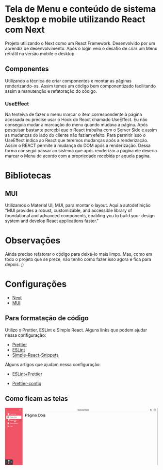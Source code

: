 # Tela de Menu e conteúdo de sistema Desktop e mobile utilizando React com Next

Projeto utilizando o Next como um React Framework. Desenvolvido por um aprendiz de desenvolvimento.
Após o login veio o desafio de criar um Menu retrátil na versão mobile e desktop.

## Componentes

Utilizando a técnica de criar componentes e montar as páginas renderizando-os. Assim temos um código bem componentizado facilitando assim a manutenção e refatoração do código.

### UseEffect

Na tenteiva de fazer o menu marcar o item correspondente à página acessada eu precise usar o Hook do React chamado UseEffect. Eu não conseguia mudar a marcação do menu quando mudava a página. Após pesquisar bastante percebi que o React trabalha com o Server Side e assim as mudanças do lado do cliente não faziam efeito. Para permitir isso o UseEffect indica ao React que teremos mudanças após a renderização. Assim o REACT permite a mudança do DOM após a renderização. Dessa forma consegui passar ao sistema que após renderizar a página ele deveria marcar o Menu de acordo com a propriedade recebida pr aquela página.

# Bibliotecas

## MUI

Utilizamos o Material UI, MUI, para montar o layout. Aqui a autodefinição "MUI provides a robust, customizable, and accessible library of foundational and advanced components, enabling you to build your design system and develop React applications faster."

# Observações

Ainda preciso refatorar o código para deixá-lo mais limpo. Mas, como em todo o projeto que se preze, não tenho como fazer isso agora e fica para depois. ;)

# Configurações

- [Next](https://nextjs.org/docs/getting-started)
- [MUI](https://mui.com/pt/)

## Para formatação de código

Utilizo o Prettier, ESLint e Simple React. Alguns links que podem ajudar nessa configuração:

- [Prettier](https://prettier.io/)
- [ESLint](https://eslint.org/)
- [Simple-React-Snippets](https://marketplace.visualstudio.com/items?itemName=burkeholland.simple-react-snippets)

Alguns artigos que ajudam nessa configuração:

- [ESLint+Prettier](https://medium.com/cwi-software/eslint-prettier-a-dupla-perfeita-para-produtividade-e-padroniza%C3%A7%C3%A3o-de-c%C3%B3digo-6a7730cfa358)

- [Prettier-config](https://www.digitalocean.com/community/tutorials/how-to-format-code-with-prettier-in-visual-studio-code-pt)

## Como ficam as telas

![gif](./public/reactMenu.gif)
